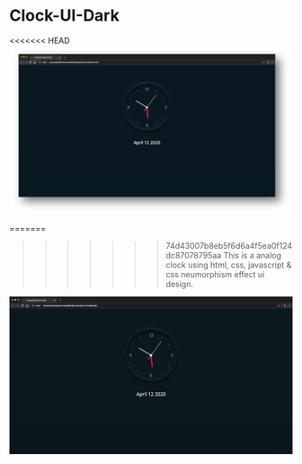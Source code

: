 # Clock-UI-Dark

<<<<<<< HEAD
![Thumbnail](./images/thumbnail.png)

=======
>>>>>>> 74d43007b8eb5f6d6a4f5ea0f124dc87078795aa
This is a analog clock using html, css, javascript & css neumorphism effect ui design.

![Thumbnail](./images/2.png)
